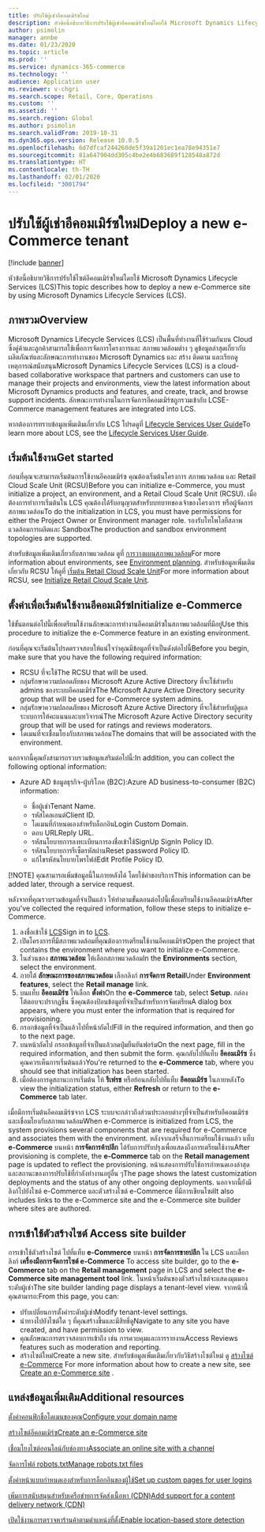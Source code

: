 ```yaml
---
title: ปรับใช้ผู้เช่าอีคอมเมิร์ซใหม่
description: หัวข้อนี้อธิบายวิธีการปรับใช้ผู้เช่าอีคอมเมิร์ซใหม่โดยใช้ Microsoft Dynamics Lifecycle Services (LCS)
author: psimolin
manager: annbe
ms.date: 01/23/2020
ms.topic: article
ms.prod: ''
ms.service: dynamics-365-commerce
ms.technology: ''
audience: Application user
ms.reviewer: v-chgri
ms.search.scope: Retail, Core, Operations
ms.custom: ''
ms.assetid: ''
ms.search.region: Global
ms.author: psimolin
ms.search.validFrom: 2019-10-31
ms.dyn365.ops.version: Release 10.0.5
ms.openlocfilehash: 6d7dfcaf244260de5f39a1201ec1ea78e94351e7
ms.sourcegitcommit: 81a647904dd305c4be2e4b683689f128548a872d
ms.translationtype: HT
ms.contentlocale: th-TH
ms.lasthandoff: 02/01/2020
ms.locfileid: "3001794"
---
```

# <a name="deploy-a-new-e-commerce-tenant"></a><span data-ttu-id="3e53d-103">ปรับใช้ผู้เช่าอีคอมเมิร์ซใหม่</span><span class="sxs-lookup"><span data-stu-id="3e53d-103">Deploy a new e-Commerce tenant</span></span>


[!include [banner](includes/banner.md)]

<span data-ttu-id="3e53d-104">หัวข้อนี้อธิบายวิธีการปรับใช้ไซต์อีคอมเมิร์ซใหม่โดยใช้ Microsoft Dynamics Lifecycle Services (LCS)</span><span class="sxs-lookup"><span data-stu-id="3e53d-104">This topic describes how to deploy a new e-Commerce site by using Microsoft Dynamics Lifecycle Services (LCS).</span></span>

## <a name="overview"></a><span data-ttu-id="3e53d-105">ภาพรวม</span><span class="sxs-lookup"><span data-stu-id="3e53d-105">Overview</span></span>

<span data-ttu-id="3e53d-106">Microsoft Dynamics Lifecycle Services (LCS) เป็นพื้นที่ทำงานที่ใช้ร่วมกันบน Cloud ซึ่งคู่ค้าและลูกค้าสามารถใช้เพื่อการจัดการโครงการและ สภาพแวดล้อมต่าง ๆ ดูข้อมูลล่าสุดเกี่ยวกับผลิตภัณฑ์และลักษณะการทำงานของ Microsoft Dynamics และ สร้าง ติดตาม และเรียกดูเหตุการณ์สนับสนุน</span><span class="sxs-lookup"><span data-stu-id="3e53d-106">Microsoft Dynamics Lifecycle Services (LCS) is a cloud-based collaborative workspace that partners and customers can use to manage their projects and environments, view the latest information about Microsoft Dynamics products and features, and create, track, and browse support incidents.</span></span> <span data-ttu-id="3e53d-107">ลักษณะการทำงานในการจัดการอีคอมเมิร์ซถูกรวมเข้ากับ LCS</span><span class="sxs-lookup"><span data-stu-id="3e53d-107">E-Commerce management features are integrated into LCS.</span></span>

<span data-ttu-id="3e53d-108">หากต้องการทราบข้อมูลเพิ่มเติมเกี่ยวกับ LCS โปรดดูที่ [Lifecycle Services User Guide](https://docs.microsoft.com/dynamics365/unified-operations/dev-itpro/lifecycle-services/lcs-user-guide)</span><span class="sxs-lookup"><span data-stu-id="3e53d-108">To learn more about LCS, see the [Lifecycle Services User Guide](https://docs.microsoft.com/dynamics365/unified-operations/dev-itpro/lifecycle-services/lcs-user-guide).</span></span>
    
## <a name="get-started"></a><span data-ttu-id="3e53d-109">เริ่มต้นใช้งาน</span><span class="sxs-lookup"><span data-stu-id="3e53d-109">Get started</span></span>

<span data-ttu-id="3e53d-110">ก่อนที่คุณจะสามารถเริ่มต้นการใช้งานอีคอมเมิร์ซ คุณต้องเริ่มต้นโครงการ สภาพแวดล้อม และ Retail Cloud Scale Unit (RCSU)</span><span class="sxs-lookup"><span data-stu-id="3e53d-110">Before you can initialize e-Commerce, you must initialize a project, an environment, and a Retail Cloud Scale Unit (RCSU).</span></span> <span data-ttu-id="3e53d-111">เมื่อต้องการทำการเริ่มต้นใน LCS คุณต้องได้รับอนุญาตสำหรับบทบาทของเจ้าของโครงการ หรือผู้จัดการสภาพแวดล้อม</span><span class="sxs-lookup"><span data-stu-id="3e53d-111">To do the initialization in LCS, you must have permissions for either the Project Owner or Environment manager role.</span></span> <span data-ttu-id="3e53d-112">รองรับโทโพโลยีสภาพแวดล้อมการผลิตและ Sandbox</span><span class="sxs-lookup"><span data-stu-id="3e53d-112">The production and sandbox environment topologies are supported.</span></span>

<span data-ttu-id="3e53d-113">สำหรับข้อมูลเพิ่มเติมเกี่ยวกับสภาพแวดล้อม ดูที่ [การวางแผนสภาพแวดล้อม](https://docs.microsoft.com/dynamics365/unified-operations/fin-and-ops/imp-lifecycle/environment-planning)</span><span class="sxs-lookup"><span data-stu-id="3e53d-113">For more information about environments, see [Environment planning](https://docs.microsoft.com/dynamics365/unified-operations/fin-and-ops/imp-lifecycle/environment-planning).</span></span> <span data-ttu-id="3e53d-114">สำหรับข้อมูลเพิ่มเติมเกี่ยวกับ RCSU ให้ดูที่ [เริ่มต้น Retail Cloud Scale Unit](https://docs.microsoft.com/dynamics365/unified-operations/dev-itpro/deployment/initialize-retail-channels)</span><span class="sxs-lookup"><span data-stu-id="3e53d-114">For more information about RCSU, see [Initialize Retail Cloud Scale Unit](https://docs.microsoft.com/dynamics365/unified-operations/dev-itpro/deployment/initialize-retail-channels).</span></span>

## <a name="initialize-e-commerce"></a><span data-ttu-id="3e53d-115">ตั้งค่าเพื่อเริ่มต้นใช้งานอีคอมเมิร์ซ</span><span class="sxs-lookup"><span data-stu-id="3e53d-115">Initialize e-Commerce</span></span>

<span data-ttu-id="3e53d-116">ใช้ขั้นตอนต่อไปนี้เพื่อเตรียมใช้งานลักษณะการทำงานอีคอมเมิร์ซในสภาพแวดล้อมที่มีอยู่</span><span class="sxs-lookup"><span data-stu-id="3e53d-116">Use this procedure to initialize the e-Commerce feature in an existing environment.</span></span>

<span data-ttu-id="3e53d-117">ก่อนที่คุณจะเริ่มต้นโปรดตรวจสอบให้แน่ใจว่าคุณมีข้อมูลที่จำเป็นดังต่อไปนี้</span><span class="sxs-lookup"><span data-stu-id="3e53d-117">Before you begin, make sure that you have the following required information:</span></span>

- <span data-ttu-id="3e53d-118">RCSU ที่จะใช้</span><span class="sxs-lookup"><span data-stu-id="3e53d-118">The RCSU that will be used.</span></span>
- <span data-ttu-id="3e53d-119">กลุ่มรักษาความปลอดภัยของ Microsoft Azure Active Directory ที่จะใช้สำหรับ admins ของระบบอีคอมเมิร์ซ</span><span class="sxs-lookup"><span data-stu-id="3e53d-119">The Microsoft Azure Active Directory security group that will be used for e-Commerce system admins.</span></span>
- <span data-ttu-id="3e53d-120">กลุ่มรักษาความปลอดภัยของ Microsoft Azure Active Directory ที่จะใช้สำหรับผู้ดูแลระบบการให้คะแนนและบทวิจารณ์</span><span class="sxs-lookup"><span data-stu-id="3e53d-120">The Microsoft Azure Active Directory security group that will be used for ratings and reviews moderators.</span></span>
- <span data-ttu-id="3e53d-121">โดเมนที่จะเชื่อมโยงกับสภาพแวดล้อม</span><span class="sxs-lookup"><span data-stu-id="3e53d-121">The domains that will be associated with the environment.</span></span>

<span data-ttu-id="3e53d-122">นอกจากนี้คุณยังสามารถรวบรวมข้อมูลเสริมต่อไปนี้:</span><span class="sxs-lookup"><span data-stu-id="3e53d-122">In addition, you can collect the following optional information:</span></span>

- <span data-ttu-id="3e53d-123">Azure AD ข้อมูลธุรกิจ-ผู้บริโภค (B2C):</span><span class="sxs-lookup"><span data-stu-id="3e53d-123">Azure AD business-to-consumer (B2C) information:</span></span>

    - <span data-ttu-id="3e53d-124">ชื่อผู้เช่า</span><span class="sxs-lookup"><span data-stu-id="3e53d-124">Tenant Name.</span></span>
    - <span data-ttu-id="3e53d-125">รหัสไคลเอนต์</span><span class="sxs-lookup"><span data-stu-id="3e53d-125">Client ID.</span></span>
    - <span data-ttu-id="3e53d-126">โดเมนที่กำหนดเองสำหรับล็อกอิน</span><span class="sxs-lookup"><span data-stu-id="3e53d-126">Login Custom Domain.</span></span>
    - <span data-ttu-id="3e53d-127">ตอบ URL</span><span class="sxs-lookup"><span data-stu-id="3e53d-127">Reply URL.</span></span>
    - <span data-ttu-id="3e53d-128">รหัสนโยบายการลงทะเบียนการลงชื่อเข้าใช้</span><span class="sxs-lookup"><span data-stu-id="3e53d-128">SignUp SignIn Policy ID.</span></span>
    - <span data-ttu-id="3e53d-129">รหัสนโยบายการรีเซ็ตรหัสผ่าน</span><span class="sxs-lookup"><span data-stu-id="3e53d-129">Reset password Policy ID.</span></span>
    - <span data-ttu-id="3e53d-130">แก้ไขรหัสนโยบายโพรไฟล์</span><span class="sxs-lookup"><span data-stu-id="3e53d-130">Edit Profile Policy ID.</span></span>

[!NOTE]
<span data-ttu-id="3e53d-131">คุณสามารถเพิ่มข้อมูลนี้ในภายหลังได้ โดยใช้คำขอบริการ</span><span class="sxs-lookup"><span data-stu-id="3e53d-131">This information can be added later, through a service request.</span></span>

<span data-ttu-id="3e53d-132">หลังจากที่คุณรวบรวมข้อมูลที่จำเป็นแล้ว ให้ทำตามขั้นตอนต่อไปนี้เพื่อเตรียมใช้งานอีคอมเมิร์ซ</span><span class="sxs-lookup"><span data-stu-id="3e53d-132">After you've collected the required information, follow these steps to initialize e-Commerce.</span></span>

1. <span data-ttu-id="3e53d-133">ลงชื่อเข้าใช้ [LCS](https://lcs.dynamics.com)</span><span class="sxs-lookup"><span data-stu-id="3e53d-133">Sign in to [LCS](https://lcs.dynamics.com).</span></span>
1. <span data-ttu-id="3e53d-134">เปิดโครงการที่มีสภาพแวดล้อมที่คุณต้องการเตรียมใช้งานอีคอมเมิร์ซ</span><span class="sxs-lookup"><span data-stu-id="3e53d-134">Open the project that contains the environment where you want to initialize e-Commerce.</span></span>
1. <span data-ttu-id="3e53d-135">ในส่วนของ **สภาพแวดล้อม** ให้เลือกสภาพแวดล้อม</span><span class="sxs-lookup"><span data-stu-id="3e53d-135">In the **Environments** section, select the environment.</span></span>
1. <span data-ttu-id="3e53d-136">ภายใต้ **ลักษณะการของสภาพแวดล้อม** เลือกลิงก์ **การจัดการ Retail**</span><span class="sxs-lookup"><span data-stu-id="3e53d-136">Under **Environment features**, select the **Retail manage** link.</span></span>
1. <span data-ttu-id="3e53d-137">บนแท็บ **อีคอมเมิร์ซ** ให้เลือก **ตั้งค่า**</span><span class="sxs-lookup"><span data-stu-id="3e53d-137">On the **e-Commerce** tab, select **Setup**.</span></span> <span data-ttu-id="3e53d-138">กล่องโต้ตอบจะปรากฏขึ้น ซึ่งคุณต้องป้อนข้อมูลที่จำเป็นสำหรับการจัดเตรียม</span><span class="sxs-lookup"><span data-stu-id="3e53d-138">A dialog box appears, where you must enter the information that is required for provisioning.</span></span>
1. <span data-ttu-id="3e53d-139">กรอกข้อมูลที่จำเป็นแล้วไปที่หน้าถัดไป</span><span class="sxs-lookup"><span data-stu-id="3e53d-139">Fill in the required information, and then go to the next page.</span></span>
1. <span data-ttu-id="3e53d-140">บนหน้าถัดไป กรอกข้อมูลที่จำเป็นแล้วกดปุ่มยืนยันฟอร์ม</span><span class="sxs-lookup"><span data-stu-id="3e53d-140">On the next page, fill in the required information, and then submit the form.</span></span> <span data-ttu-id="3e53d-141">คุณกลับไปที่แท็บ **อีคอมเมิร์ซ** ซึ่งคุณควรเห็นการเริ่มต้นแล้ว</span><span class="sxs-lookup"><span data-stu-id="3e53d-141">You're returned to the **e-Commerce** tab, where you should see that initialization has been started.</span></span>
1. <span data-ttu-id="3e53d-142">เมื่อต้องการดูสถานะการเริ่มต้น ให้ **รีเฟรช** หรือย้อนกลับไปที่แท็บ **อีคอมเมิร์ซ** ในภายหลัง</span><span class="sxs-lookup"><span data-stu-id="3e53d-142">To view the initialization status, either **Refresh** or return to the **e-Commerce** tab later.</span></span>
    
<span data-ttu-id="3e53d-143">เมื่อมีการเริ่มต้นอีคอมเมิร์ซจาก LCS ระบบจะกล่าวถึงส่วนประกอบต่างๆที่จำเป็นสำหรับอีคอมเมิร์ซและเชื่อมโยงกับสภาพแวดล้อม</span><span class="sxs-lookup"><span data-stu-id="3e53d-143">When e-Commerce is initialized from LCS, the system provisions several components that are required for e-Commerce and associates them with the environment.</span></span> <span data-ttu-id="3e53d-144">หลังจากเสร็จสิ้นการเตรียมใช้งานแล้ว แท็บ **e-Commerce** บนหน้า **การจัดการค้าปลีก** ได้รับการปรับปรุงเพื่อแสดงถึงการเตรียมใช้งาน</span><span class="sxs-lookup"><span data-stu-id="3e53d-144">After provisioning is complete, the **e-Commerce** tab on the **Retail management** page is updated to reflect the provisioning.</span></span> <span data-ttu-id="3e53d-145">หน้าแสดงการปรับใช้การกำหนดเองล่าสุด และสถานะของการปรับใช้ที่กำลังทำงานอยู่อื่น ๆ</span><span class="sxs-lookup"><span data-stu-id="3e53d-145">The page shows the latest customization deployments and the status of any other ongoing deployments.</span></span> <span data-ttu-id="3e53d-146">นอกจากนี้ยังมีลิงก์ไปยังไซต์ e-Commerce และตัวสร้างไซต์ e-Commerce ที่มีการเขียนไซต์</span><span class="sxs-lookup"><span data-stu-id="3e53d-146">It also includes links to the e-Commerce site and the e-Commerce site builder where sites are authored.</span></span>

## <a name="access-site-builder"></a><span data-ttu-id="3e53d-147">การเข้าใช้ตัวสร้างไซต์ </span><span class="sxs-lookup"><span data-stu-id="3e53d-147">Access site builder</span></span>

<span data-ttu-id="3e53d-148">การเข้าใช้ตัวสร้างไซต์ ไปที่แท็บ **e-Commerce** บนหน้า **การจัดการขายปลีก** ใน LCS และเลือกลิงก์ **เครื่องมือการจัดการไซต์ e-Commerce** </span><span class="sxs-lookup"><span data-stu-id="3e53d-148">To access site builder, go to the **e-Commerce** tab on the **Retail management** page in LCS and select the **e-Commerce site management tool** link.</span></span> <span data-ttu-id="3e53d-149">ในหน้าเริ่มต้นของตัวสร้างไซต์จะแสดงมุมมองระดับผู้เช่า</span><span class="sxs-lookup"><span data-stu-id="3e53d-149">The site builder landing page displays a tenant-level view.</span></span> <span data-ttu-id="3e53d-150">จากหน้านี้ คุณสามารถ:</span><span class="sxs-lookup"><span data-stu-id="3e53d-150">From this page, you can:</span></span>

- <span data-ttu-id="3e53d-151">ปรับเปลี่ยนการตั้งค่าระดับผู้เช่า</span><span class="sxs-lookup"><span data-stu-id="3e53d-151">Modify tenant-level settings.</span></span>
- <span data-ttu-id="3e53d-152">นำทางไปยังไซต์ใด ๆ ที่คุณสร้างขึ้นและมีสิทธิ์ดู</span><span class="sxs-lookup"><span data-stu-id="3e53d-152">Navigate to any site you have created, and have permission to view.</span></span> 
- <span data-ttu-id="3e53d-153">คุณลักษณะการตรวจสอบการเข้าถึง เช่น การควบคุมและการรายงาน</span><span class="sxs-lookup"><span data-stu-id="3e53d-153">Access Reviews features such as moderation and reporting.</span></span>
- <span data-ttu-id="3e53d-154">สร้างไซต์ใหม่</span><span class="sxs-lookup"><span data-stu-id="3e53d-154">Create a new site.</span></span> <span data-ttu-id="3e53d-155">สำหรับข้อมูลเพิ่มเติมเกี่ยวกับวิธีสร้างไซต์ใหม่ ดู [สร้างไซต์ e-Commerce](create-ecommerce-site.md) </span><span class="sxs-lookup"><span data-stu-id="3e53d-155">For more information about how to create a new site, see [Create an e-Commerce site](create-ecommerce-site.md) .</span></span> 

## <a name="additional-resources"></a><span data-ttu-id="3e53d-156">แหล่งข้อมูลเพิ่มเติม</span><span class="sxs-lookup"><span data-stu-id="3e53d-156">Additional resources</span></span>

[<span data-ttu-id="3e53d-157">ตั้งค่าคอนฟิกชื่อโดเมนของคุณ</span><span class="sxs-lookup"><span data-stu-id="3e53d-157">Configure your domain name</span></span>](configure-your-domain-name.md)

[<span data-ttu-id="3e53d-158">สร้างไซต์อีคอมเมิร์ซ</span><span class="sxs-lookup"><span data-stu-id="3e53d-158">Create an e-Commerce site</span></span>](create-ecommerce-site.md)

[<span data-ttu-id="3e53d-159">เชื่อมโยงไซต์ออนไลน์กับช่องทาง</span><span class="sxs-lookup"><span data-stu-id="3e53d-159">Associate an online site with a channel</span></span>](associate-site-online-store.md)

[<span data-ttu-id="3e53d-160">จัดการไฟล์ robots.txt</span><span class="sxs-lookup"><span data-stu-id="3e53d-160">Manage robots.txt files</span></span>](manage-robots-txt-files.md)

[<span data-ttu-id="3e53d-161">ตั้งค่าหน้าแบบกำหนดเองสำหรับการล็อกอินของผู้ใช้</span><span class="sxs-lookup"><span data-stu-id="3e53d-161">Set up custom pages for user logins</span></span>](custom-pages-user-logins.md)

[<span data-ttu-id="3e53d-162">เพิ่มการสนับสนุนสำหรับเครือข่ายการจัดส่งเนื้อหา (CDN)</span><span class="sxs-lookup"><span data-stu-id="3e53d-162">Add support for a content delivery network (CDN)</span></span>](add-cdn-support.md)

[<span data-ttu-id="3e53d-163">เปิดใช้งานการตรวจหาร้านค้าตามตำแหน่งที่ตั้ง</span><span class="sxs-lookup"><span data-stu-id="3e53d-163">Enable location-based store detection</span></span>](enable-store-detection.md)
